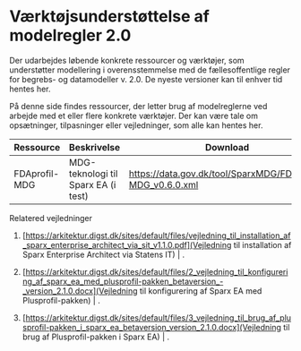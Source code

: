 # Værktøjsunderstøttelse af modelregler 2.0
Der udarbejdes løbende konkrete ressourcer og værktøjer, som understøtter modellering i overensstemmelse med de fællesoffentlige regler for begrebs- og datamodeller v. 2.0. De nyeste versioner kan til enhver tid hentes her.

På denne side findes ressourcer, der letter brug af modelreglerne ved arbejde med et eller flere konkrete værktøjer. Der kan være tale om opsætninger, tilpasninger eller vejledninger, som alle kan hentes her.

Ressource | Beskrivelse | Download
------------ | ------------- | -------------
FDAprofil-MDG | MDG-teknologi til Sparx EA (i test) | https://data.gov.dk/tool/SparxMDG/FDAprofil-MDG_v0.6.0.xml



Relatered vejledninger

1. [https://arkitektur.digst.dk/sites/default/files/vejledning_til_installation_af_sparx_enterprise_architect_via_sit_v1.1.0.pdf](Vejledning til installation af Sparx Enterprise Architect via Statens IT) | . 

2. [https://arkitektur.digst.dk/sites/default/files/2_vejledning_til_konfigurering_af_sparx_ea_med_plusprofil-pakken_betaversion_-_version_2.1.0.docx](Vejledning til konfigurering af Sparx EA med Plusprofil-pakken) | .

3. [https://arkitektur.digst.dk/sites/default/files/3_vejledning_til_brug_af_plusprofil-pakken_i_sparx_ea_betaversion_version_2.1.0.docx](Vejledning til brug af Plusprofil-pakken i Sparx EA) | .
